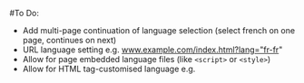 #To Do:

* Add multi-page continuation of language selection (select french on one page, continues on next)
* URL language setting e.g. www.example.com/index.html?lang="fr-fr"
* Allow for page embedded language files (like `<script>` or `<style>`)
* Allow for HTML tag-customised language e.g. <lang langID="example" en-us="hi" fr-fr="bonjour"></lang>
